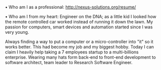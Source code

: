 • Who am I as a professional: <http://nexus-solutions.org/resume/>

• Who am I from my heart: Engineer on the DNA; as a little kid I looked how the remote controlled car worked instead of running it down the lawn. My passion for computers, smart devices and automation started since I was very young. 

Always finding a way to put a computer or a micro-controller into "it" so it works better. This had become my job and my biggest hobby. Today I can claim I heavily help taking a 7 employees startup to a multi-billions enterprise. Wearing many hats form back-end to front-end development to software architect, team leader to Research Software Engineer.
